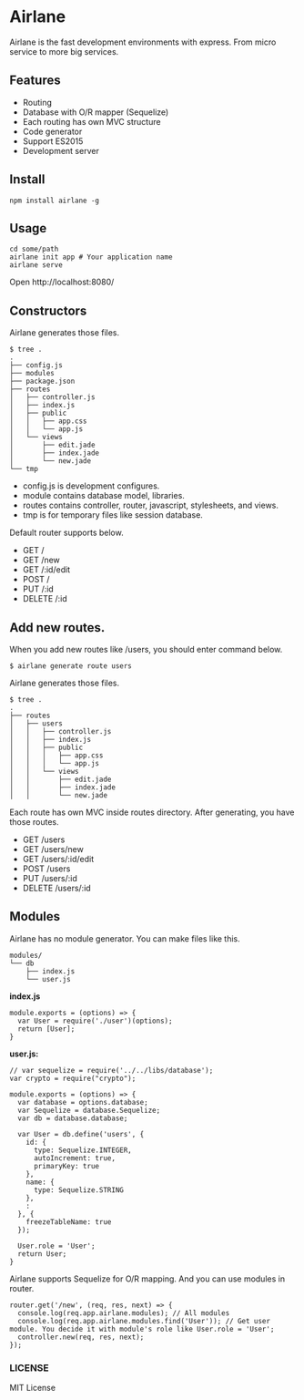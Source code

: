 # Airlane

Airlane is the fast development environments with express. From micro service to more big services.

## Features

- Routing
- Database with O/R mapper (Sequelize)
- Each routing has own MVC structure
- Code generator
- Support ES2015
- Development server

## Install

```
npm install airlane -g
```

## Usage

```
cd some/path
airlane init app # Your application name
airlane serve
```

Open http://localhost:8080/

## Constructors

Airlane generates those files.

```
$ tree .
.
├── config.js
├── modules
├── package.json
├── routes
│   ├── controller.js
│   ├── index.js
│   ├── public
│   │   ├── app.css
│   │   └── app.js
│   └── views
│       ├── edit.jade
│       ├── index.jade
│       └── new.jade
└── tmp
```

- config.js is development configures.
- module contains database model, libraries.
- routes contains controller, router, javascript, stylesheets, and views.
- tmp is for temporary files like session database.

Default router supports below.

- GET /
- GET /new
- GET /:id/edit
- POST /
- PUT /:id
- DELETE /:id

## Add new routes.

When you add new routes like /users, you should enter command below.

```
$ airlane generate route users
```

Airlane generates those files.

```
$ tree .
.
├── routes
│   ├── users
│   │   ├── controller.js
│   │   ├── index.js
│   │   ├── public
│   │   │   ├── app.css
│   │   │   └── app.js
│   │   └── views
│   │       ├── edit.jade
│   │       ├── index.jade
│   │       └── new.jade
```

Each route has own MVC inside routes directory. After generating, you have those routes.

- GET /users
- GET /users/new
- GET /users/:id/edit
- POST /users
- PUT /users/:id
- DELETE /users/:id

## Modules

Airlane has no module generator. You can make files like this.

```
modules/
└── db
    ├── index.js
    └── user.js
```

**index.js**

```
module.exports = (options) => {
  var User = require('./user')(options);
  return [User];
}
```

**user.js:**

```
// var sequelize = require('../../libs/database');
var crypto = require("crypto");

module.exports = (options) => {
  var database = options.database;
  var Sequelize = database.Sequelize;
  var db = database.database;

  var User = db.define('users', {
    id: {
      type: Sequelize.INTEGER,
      autoIncrement: true,
      primaryKey: true
    },
    name: {
      type: Sequelize.STRING
    },
    :
  }, {
    freezeTableName: true
  });

  User.role = 'User';
  return User;
}
```

Airlane supports Sequelize for O/R mapping. And you can use modules in router.

```
router.get('/new', (req, res, next) => {
  console.log(req.app.airlane.modules); // All modules
  console.log(req.app.airlane.modules.find('User')); // Get user module. You decide it with module's role like User.role = 'User';
  controller.new(req, res, next);
});
```

### LICENSE

MIT License

